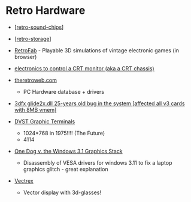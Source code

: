 Retro Hardware
==============

* [[retro-sound-chips]]
* [[retro-storage]]


* [RetroFab](https://itizso.itch.io/retrofab) - Playable 3D simulations of vintage electronic games (in browser)

* [electronics to control a CRT monitor (aka a CRT chassis)](https://github.com/tdaede/td-crt)
* [theretroweb.com](https://theretroweb.com/)
    * PC Hardware database + drivers

* [3dfx glide2x.dll 25-years old bug in the system [affected all v3 cards with 8MB vmem]](https://www.vogons.org/viewtopic.php?t=98957)

* [DVST Graphic Terminals](https://vintagetek.org/dvst-graphic-terminals/)
    * 1024*768 in 1975!!!! (The Future)
    * 4114
* [One Dog v. the Windows 3.1 Graphics Stack](https://wuffs.org/blog/windows-3x-graphics)
    * Disassembly of VESA drivers for windows 3.11 to fix a laptop graphics glitch - great explanation

* [Vectrex](https://www.amigalove.com/viewtopic.php?t=2887)
    * Vector display with 3d-glasses!

[//begin]: # "Autogenerated link references for markdown compatibility"
[retro-sound-chips]: retro-sound-chips.md "Retro Sound Chips"
[retro-storage]: retro-storage.md "Retro Storage"
[//end]: # "Autogenerated link references"